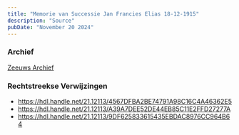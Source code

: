 ```yaml
---
title: "Memorie van Successie Jan Francies Elias 18-12-1915"
description: "Source"
pubDate: "November 20 2024"
---
```


### Archief
[Zeeuws Archief](https://www.zeeuwsarchief.nl/)

### Rechtstreekse Verwijzingen
- https://hdl.handle.net/21.12113/4567DFBA2BE74791A98C16C4A46362E5
- https://hdl.handle.net/21.12113/A39A7DEE52DE44EB85C11E2FFD27277A
- https://hdl.handle.net/21.12113/9DF625833615435EBDAC8976CC964B64